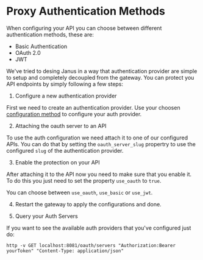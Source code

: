 # Proxy Authentication Methods

When configuring your API you can choose between different authentication methods, these are:

* Basic Authentication
* OAuth 2.0
* JWT

We've tried to desing Janus in a way that authentication provider are simple to setup 
and completely decoupled from the gateway. You can protect you API endpoints by simply 
following a few steps:

1. Configure a new authentication provider

First we need to create an authentication provider. Use your choosen [configuration method](config.md)
to configure your auth provider.

2. Attaching the oauth server to an API

To use the auth configuration we need attach it to one of our configured APIs.
You can do that by setting the `oauth_server_slug` propertry to use the configured
`slug` of the authentication provider.

3. Enable the protection on your API

After attaching it to the API now you need to make sure that you enable it. To do this
you just need to set the property `use_oauth` to `true`.

You can choose between `use_oauth`, `use_basic` or `use_jwt`.

4. Restart the gateway to apply the configurations and done.

5. Query your Auth Servers

If you want to see the available auth providers that you've configured just do:

```
http -v GET localhost:8081/oauth/servers "Authorization:Bearer yourToken" "Content-Type: application/json"
```
